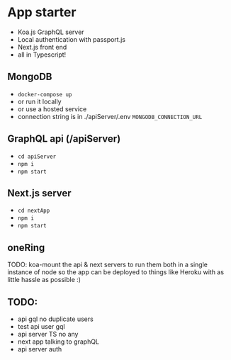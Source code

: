 # App starter

- Koa.js GraphQL server
- Local authentication with passport.js
- Next.js front end
- all in Typescript!

## MongoDB

- `docker-compose up`
- or run it locally
- or use a hosted service
- connection string is in ./apiServer/.env `MONGODB_CONNECTION_URL`

## GraphQL api (/apiServer)

- `cd apiServer`
- `npm i`
- `npm start`

## Next.js server

- `cd nextApp`
- `npm i`
- `npm start`

## oneRing

TODO: koa-mount the api & next servers to run them both in a single instance of node so the app can be deployed to things like Heroku with as little hassle as possible :)

## TODO:

- api gql no duplicate users
- test api user gql
- api server TS no any
- next app talking to graphQL
- api server auth
